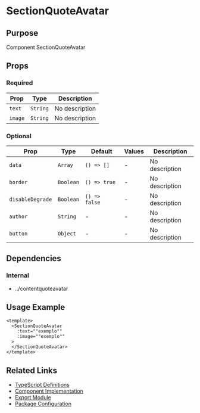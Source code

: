 # SectionQuoteAvatar

## Purpose

Component SectionQuoteAvatar

## Props

### Required

| Prop    | Type     | Description    |
| ------- | -------- | -------------- |
| `text`  | `String` | No description |
| `image` | `String` | No description |

### Optional

| Prop             | Type      | Default       | Values | Description    |
| ---------------- | --------- | ------------- | ------ | -------------- |
| `data`           | `Array`   | `() => []`    | -      | No description |
| `border`         | `Boolean` | `() => true`  | -      | No description |
| `disableDegrade` | `Boolean` | `() => false` | -      | No description |
| `author`         | `String`  | -             | -      | No description |
| `button`         | `Object`  | -             | -      | No description |

## Dependencies

### Internal

- ../contentquoteavatar

## Usage Example

```vue
<template>
  <SectionQuoteAvatar
    :text=""exemplo""
    :image=""exemplo""
  >
  </SectionQuoteAvatar>
</template>
```

## Related Links

- [TypeScript Definitions](./SectionQuoteAvatar.d.ts)
- [Component Implementation](./SectionQuoteAvatar.vue)
- [Export Module](./sectionquoteavatar.js)
- [Package Configuration](./package.json)
